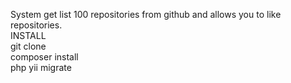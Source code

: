 System get list 100 repositories from github and allows you to like repositories.<br>
INSTALL <br>
git clone<br>
composer install<br>
php yii migrate
